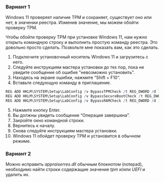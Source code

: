 ### Вариант 1
Windows 11 проверяет наличие TPM и сохраняет, существует оно или нет, в значении реестра. Изменив значение, мы можем обойти проверку TPM.

Чтобы обойти проверку TPM при установке Windows 11, нам нужно открыть командную строку и выполнить простую команду реестра. Это довольно просто сделать. Позвольте мне показать вам, как это сделать.

1. Подключите установочный носитель Windows 11 и загрузитесь с него.
2. Следуйте инструкциям мастера установки до тех пор, пока не увидите сообщение об ошибке "невозможно установить".
3. Находясь на экране ошибки, нажмите “Shift + F10”.
4. Вставьте следующую команду в приглашение.  
```r
REG ADD HKLM\SYSTEM\Setup\LabConfig /v BypassTPMCheck /t REG_DWORD /d 1
REG ADD HKLM\SYSTEM\Setup\LabConfig /v BypassSecureBootCheck /t REG_DWORD /d 1
REG ADD HKLM\SYSTEM\Setup\LabConfig /v BypassRAMCheck /t REG_DWORD /d 1
```
5. Нажмите кнопку Enter.
6. Вы должны увидеть сообщение “Операция завершена”.
7. Закройте окно командной строки.
8. Вернитесь к началу.
9. Снова следуйте инструкциям мастера установки.
10. Windows 11 обойдет проверку TPM и установится в обычном режиме.
### Вариант 2

Можно исправить *appraiserres.dll* обычным блокнотом (notepad), необходимо найти строки содержащие значение *tpm* и/или *UEFI* и удалить их.